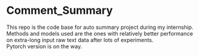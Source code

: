 # Comment_Summary  
This repo is the code base for auto summary project during my internship.  
Methods and models used are the ones with relatively better performance on extra-long input raw text data after lots of experiments.  
Pytorch version is on the way.  
